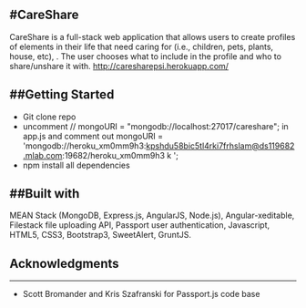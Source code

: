 #CareShare
---
CareShare is a full-stack web application that allows users to create profiles of elements in their life that need caring for (i.e., children, pets, plants, house, etc), . The user chooses what to include in the profile and who to share/unshare it with.
http://caresharepsi.herokuapp.com/

##Getting Started
---
- Git clone repo
- uncomment // mongoURI = "mongodb://localhost:27017/careshare"; in app.js and comment
out mongoURI = 'mongodb://heroku_xm0mm9h3:kpshdu58bic5tl4rki7frhslam@ds119682.mlab.com:19682/heroku_xm0mm9h3 k ';
- npm install all dependencies


##Built with
---
MEAN Stack (MongoDB, Express.js, AngularJS, Node.js), Angular-xeditable, Filestack file uploading API, Passport user authentication, Javascript, HTML5, CSS3, Bootstrap3, SweetAlert, GruntJS.

## Acknowledgments
---
* Scott Bromander and Kris Szafranski for Passport.js code base
